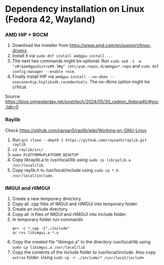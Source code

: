 
# Dependency installation on Linux (Fedora 42, Wayland)

### AMD HIP + ROCM
1. Download the installer from <https://www.amd.com/en/support/linux-drivers>.
2. Install it via `sudo dnf install amdgpu-install...`.
3. The next two commands might be optional: Run `sudo sed -i -e "s#\$amdgpudistro#9.3#g" /etc/yum.repos.d/amdgpu*.repo` and `sudo dnf config-manager --enable rocm`.
4. Finally install HIP via `amdgpu-install --no-dkms --usecase=hip,hiplibsdk,rocmdevtools`. The no-dkms option might be critical.

Source: <https://blog.onlyesterday.net/post/tech/2024/05/30_radeon_fedora40/#gsc.tab=0>


### Raylib
Check <https://github.com/raysan5/raylib/wiki/Working-on-GNU-Linux>

1. Run `git clone --depth 1 https://github.com/raysan5/raylib.git raylib`
2. `cd raylib/src/`
3. `make PLATFORM=PLATFORM_DESKTOP`
4. Copy libraylib.a to /usr/local/lib using `sudo cp libraylib.a /usr/local/lib`.
5. Copy raylib.h to /usr/local/include using `sudo cp *.h /usr/local/include`.


### IMGUI and rlIMGUI
1. Create a new temporary directory.
2. Copy all .cpp files of IMGUI and rlIMGUI into temporary folder.
3. Create an include directory.
4. Copy all .h files of IMGUI and rlIMGUI into include folder.
5. In temporary folder run commands 
   ```
   g++ -c *.cpp -I"./include" 
   ar rvs libimgui.a *.o 
   ```
6. Copy the created file "libimgui.a" to the directory /usr/local/lib using `sudo cp libimgui.a /usr/local/lib`
7. Copy the contents of the include folder to /usr/local/include. Also copy `extras` folder. Using `sudo cp -r ./include/* /usr/local/include`